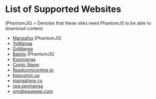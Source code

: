 # List of Supported Websites

[PhantomJS] = Denotes that these sites need PhantomJS to be able to download content.

* [Mangafox](http://mangafox.me/) [PhantomJS]
* [YoManga](http://yomanga.co/)
* [GoManga](http://gomanga.co/)
* [Batoto](http://bato.to/) [PhantomJS]
* [Kissmanga](http://kissmanga.com/)
* [Comic Naver](http://comic.naver.com/index.nhn)
* [Readcomiconline.to](http://readcomiconline.to/)
* [kisscomic.us](http://kisscomic.us/)
* [mangahere.co](http://mangahere.co/)
* [raw.senmanga](http://raw.senmanga.com/)
* [omgbeaupeep.com](http://www.omgbeaupeep.com/)
